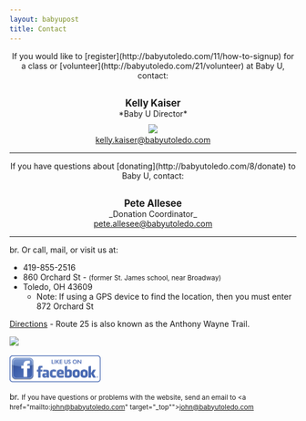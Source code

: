 ```yaml
---
layout: babyupost
title: Contact
---
```




<div markdown="1" style="text-align:center;">If you would like to [register](http://babyutoledo.com/11/how-to-signup) for a class or [volunteer](http://babyutoledo.com/21/volunteer) at Baby U, contact:</div>
<div  markdown="1" style="margin-top:30px;text-align:center;font-size:120%;">
<strong>Kelly Kaiser</strong>
</div>
<div markdown="1" style="text-align:center;">
*Baby U Director*
</div>
<div  markdown="1" style="margin-top:10px;text-align:center;"><img class="article-person-image" src="https://c2.staticflickr.com/6/5675/21172063324_bc5ec11551_s.jpg">
</div>
<div  markdown="1" style="text-align:center;">
<a href="mailto:kelly.kaiser@babyutoledo.com" target="_top"">kelly.kaiser@babyutoledo.com</a>  
</div>


---

<div  markdown="1" style="text-align:center;">If you have questions about [donating](http://babyutoledo.com/8/donate)  to Baby U, contact:</div>
<div  markdown="1" style="margin-top:30px;text-align:center;font-size:120%;">
<strong>Pete Allesee</strong>
</div>
<div  markdown="1" style="text-align:center;">
_Donation Coordinator_
</div>
<div  markdown="1" style="text-align:center;">
<a href="mailto:pete.allesee@babyutoledo.com" target="_top"">pete.allesee@babyutoledo.com</a>    
</div>

---

br. Or call, mail, or visit us at:

* 419-855-2516 
* 860 Orchard St - <small>(former St. James school, near Broadway)</small>
* Toledo, OH 43609
  * Note: If using a GPS device to find the location, then you must enter 872 Orchard St

[Directions](https://www.google.com/maps/place/860+Orchard+St,+Toledo,+OH+43609/@41.6278071,-83.5609685,17z/data=!3m1!4b1!4m2!3m1!1s0x883b870f0aaf7dbf:0x5a0dc7f659246a2a) - Route 25 is also known as the Anthony Wayne Trail.

<a href="https://www.google.com/maps/place/860+Orchard+St,+Toledo,+OH+43609/@41.6278071,-83.5609685,17z/data=!3m1!4b1!4m2!3m1!1s0x883b870f0aaf7dbf:0x5a0dc7f659246a2a"><img border="0" src="https://farm6.staticflickr.com/5562/18684308228_90c4193a64_o.png"></a>


<a href="https://www.facebook.com/Baby-University-129933307049520/timeline/"><img title="Baby U Facebook page" alt="Baby U Facebook page" border="0" width="160" height="47"  src="/images/facebook_logo-2.png"></a>



br. <small>If you have questions or problems with the website, send an email to <a href="mailto:john@babyutoledo.com" target="_top"">john@babyutoledo.com</a></small>

